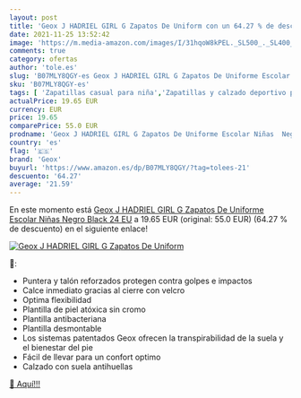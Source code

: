 ```yaml
---
layout: post
title: 'Geox J HADRIEL GIRL G Zapatos De Uniform con un 64.27 % de descuento'
date: 2021-11-25 13:52:42
image: 'https://m.media-amazon.com/images/I/31hqoW8kPEL._SL500_._SL400_.jpg'
comments: true
category: ofertas
author: 'tole.es'
slug: 'B07MLY8QGY-es Geox J HADRIEL GIRL G Zapatos De Uniforme Escolar Niñas...'
sku: 'B07MLY8QGY-es'
tags: [ 'Zapatillas casual para niña','Zapatillas y calzado deportivo para niña','Zapatos','Zapatos - Niñas','Zapatos y complementos','geox','zapatos', ]
actualPrice: 19.65 EUR
currency: EUR
price: 19.65
comparePrice: 55.0 EUR
prodname: 'Geox J HADRIEL GIRL G Zapatos De Uniforme Escolar Niñas  Negro  Black   24 EU'
country: 'es'
flag: '🇪🇸'
brand: 'Geox'
buyurl: 'https://www.amazon.es/dp/B07MLY8QGY/?tag=tolees-21'
descuento: '64.27'
average: '21.59'
---
```


En este momento está [Geox J HADRIEL GIRL G Zapatos De Uniforme Escolar Niñas  Negro  Black   24 EU](https://www.amazon.es/dp/B07MLY8QGY/?tag=tolees-21) a 19.65 EUR (original: 55.0 EUR) (64.27 %  de descuento) en el siguiente enlace!

[![Geox J HADRIEL GIRL G Zapatos De Uniform](https://m.media-amazon.com/images/I/31hqoW8kPEL._SL500_._SL400_.jpg)](https://www.amazon.es/dp/B07MLY8QGY/?tag=tolees-21)

🔎:

- Puntera y talón reforzados protegen contra golpes e impactos
- Calce inmediato gracias al cierre con velcro
- Optima flexibilidad
- Plantilla de piel atóxica sin cromo
- Plantilla antibacteriana
- Plantilla desmontable
- Los sistemas patentados Geox ofrecen la transpirabilidad de la suela y el bienestar del pie
- Fácil de llevar para un confort optimo
- Calzado con suela antihuellas

[🛒 Aquí!!!](https://www.amazon.es/dp/B07MLY8QGY/?tag=tolees-21)
